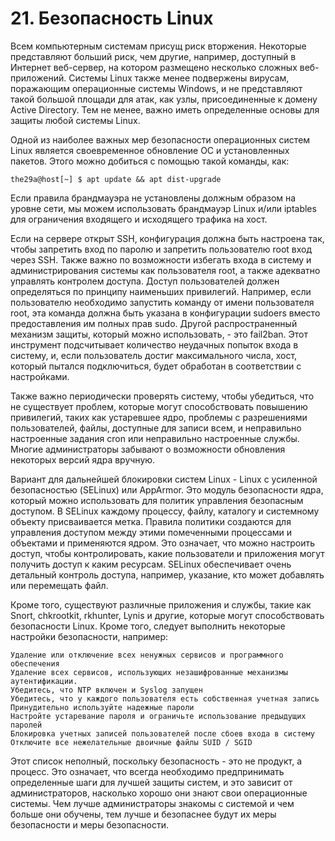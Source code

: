 # 21.  Безопасность Linux

Всем компьютерным системам присущ риск вторжения. Некоторые представляют больший риск, чем другие, например, доступный в Интернет веб-сервер, на котором размещено несколько сложных веб-приложений. Системы Linux также менее подвержены вирусам, поражающим операционные системы Windows, и не представляют такой большой площади для атак, как узлы, присоединенные к домену Active Directory. Тем не менее, важно иметь определенные основы для защиты любой системы Linux.

Одной из наиболее важных мер безопасности операционных систем Linux является своевременное обновление ОС и установленных пакетов. Этого можно добиться с помощью такой команды, как:
```
the29a@host[~] $ apt update && apt dist-upgrade
```
Если правила брандмауэра не установлены должным образом на уровне сети, мы можем использовать брандмауэр Linux и/или iptables для ограничения входящего и исходящего трафика на хост.

Если на сервере открыт SSH, конфигурация должна быть настроена так, чтобы запретить вход по паролю и запретить пользователю root вход через SSH. Также важно по возможности избегать входа в систему и администрирования системы как пользователя root, а также адекватно управлять контролем доступа. Доступ пользователей должен определяться по принципу наименьших привилегий. Например, если пользователю необходимо запустить команду от имени пользователя root, эта команда должна быть указана в конфигурации sudoers вместо предоставления им полных прав sudo. Другой распространенный механизм защиты, который можно использовать, - это fail2ban. Этот инструмент подсчитывает количество неудачных попыток входа в систему, и, если пользователь достиг максимального числа, хост, который пытался подключиться, будет обработан в соответствии с настройками.

Также важно периодически проверять систему, чтобы убедиться, что не существует проблем, которые могут способствовать повышению привилегий, таких как устаревшее ядро, проблемы с разрешениями пользователей, файлы, доступные для записи всем, и неправильно настроенные задания cron или неправильно настроенные службы. Многие администраторы забывают о возможности обновления некоторых версий ядра вручную.

Вариант для дальнейшей блокировки систем Linux - Linux с усиленной безопасностью (SELinux) или AppArmor. Это модуль безопасности ядра, который можно использовать для политик управления безопасным доступом. В SELinux каждому процессу, файлу, каталогу и системному объекту присваивается метка. Правила политики создаются для управления доступом между этими помеченными процессами и объектами и применяются ядром. Это означает, что можно настроить доступ, чтобы контролировать, какие пользователи и приложения могут получить доступ к каким ресурсам. SELinux обеспечивает очень детальный контроль доступа, например, указание, кто может добавлять или перемещать файл.

Кроме того, существуют различные приложения и службы, такие как Snort, chkrootkit, rkhunter, Lynis и другие, которые могут способствовать безопасности Linux. Кроме того, следует выполнить некоторые настройки безопасности, например:

    Удаление или отключение всех ненужных сервисов и программного обеспечения
    Удаление всех сервисов, использующих незашифрованные механизмы аутентификации.
    Убедитесь, что NTP включен и Syslog запущен
    Убедитесь, что у каждого пользователя есть собственная учетная запись
    Принудительно используйте надежные пароли
    Настройте устаревание пароля и ограничьте использование предыдущих паролей
    Блокировка учетных записей пользователей после сбоев входа в систему
    Отключите все нежелательные двоичные файлы SUID / SGID

Этот список неполный, поскольку безопасность - это не продукт, а процесс. Это означает, что всегда необходимо предпринимать определенные шаги для лучшей защиты систем, и это зависит от администраторов, насколько хорошо они знают свои операционные системы. Чем лучше администраторы знакомы с системой и чем больше они обучены, тем лучше и безопаснее будут их меры безопасности и меры безопасности.
